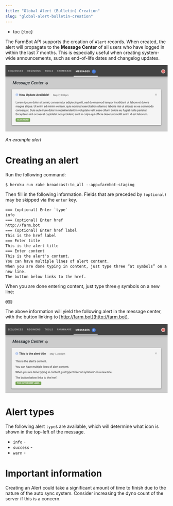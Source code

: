 ```yaml
---
title: "Global Alert (Bulletin) Creation"
slug: "global-alert-bulletin-creation"
---
```


* toc
{:toc}

The FarmBot API supports the creation of `Alert` records. When created, the alert will propagate to the **Message Center** of all users who have logged in within the last 7 months. This is especially useful when creating system-wide announcements, such as end-of-life dates and changelog updates.

![Screen Shot 2019-05-07 at 3.30.45 PM.png](_images/Screen_Shot_2019-05-07_at_3.30.45_PM.png)

_An example alert_

# Creating an alert

Run the following command:

```
$ heroku run rake broadcast:to_all --app=farmbot-staging
```

Then fill in the following information. Fields that are preceded by `(optional)` may be skipped via the `enter` key.

```
=== (optional) Enter `type`
info
=== (optional) Enter href
http://farm.bot
=== (optional) Enter href label
This is the href label
=== Enter title
This is the alert title
=== Enter content
This is the alert's content.
You can have multiple lines of alert content.
When you are done typing in content, just type three “at symbols” on a new line.
The button below links to the href.
```

When you are done entering content, just type three `@` symbols on a new line:

```
@@@
```

The above information will yield the following alert in the message center, with the button linking to [http://farm.bot](http://farm.bot).

![Screen Shot 2019-05-07 at 3.25.20 PM.png](_images/Screen_Shot_2019-05-07_at_3.25.20_PM.png)

# Alert types
The following alert `type`s are available, which will determine what icon is shown in the top-left of the message.
  * `info` - <i class='fa fa-info-circle'></i>
  * `success` - <i class='fa fa-check-square'></i>
  * `warn` - <i class='fa fa-exclamation-triangle'></i>

# Important information

Creating an Alert could take a significant amount of time to finish due to the nature of the auto sync system. Consider increasing the dyno count of the server if this is a concern.

<style>
.hub-container {
  max-width: 1350px;
}
.value-icon {
  display: inline-block;
  height: 18px;
  margin-bottom: -2px;
}
  
a[title="Guides"] {
  color: #f4f4f4!important;
  border-bottom: 5px solid #f4f4f4;
  padding-bottom: 20px!important;
}
  
a[title="Guides"]:hover {
  color: white!important;
  border-bottom-color: white;
}
  
#hub-header li a:hover {
  box-shadow: none!important;
}
</style>

<meta name="theme-color" content="#434343">

